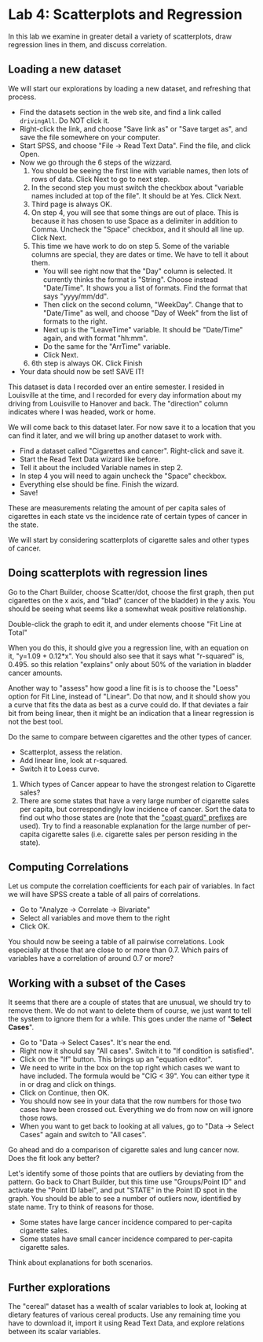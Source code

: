 # Lab 4: Scatterplots and Regression

In this lab we examine in greater detail a variety of scatterplots, draw regression lines in them, and discuss correlation.

## Loading a new dataset

We will start our explorations by loading a new dataset, and refreshing that process.

- Find the datasets section in the web site, and find a link called `drivingAll`. Do NOT click it.
- Right-click the link, and choose "Save link as" or "Save target as", and save the file somewhere on your computer.
- Start SPSS, and choose "File -> Read Text Data". Find the file, and click Open.
- Now we go through the 6 steps of the wizzard.
    1. You should be seeing the first line with variable names, then lots of rows of data. Click Next to go to next step.
    2. In the second step you must switch the checkbox about "variable names included at top of the file". It should be at Yes. Click Next.
    3. Third page is always OK.
    4. On step 4, you will see that some things are out of place. This is because it has chosen to use Space as a delimiter in addition to Comma. Uncheck the "Space" checkbox, and it should all line up. Click Next.
    5. This time we have work to do on step 5. Some of the variable columns are special, they are dates or time. We have to tell it about them.
        - You will see right now that the "Day" column is selected. It currently thinks the format is "String". Choose instead "Date/Time". It shows you a list of formats. Find the format that says "yyyy/mm/dd".
        - Then click on the second column, "WeekDay". Change that to "Date/Time" as well, and choose "Day of Week" from the list of formats to the right.
        - Next up is the "LeaveTime" variable. It should be "Date/Time" again, and with format "hh:mm".
        - Do the same for the "ArrTime" variable.
        - Click Next.
    6. 6th step is always OK. Click Finish
- Your data should now be set! SAVE IT!

This dataset is data I recorded over an entire semester. I resided in Louisville at the time, and I recorded for every day information about my driving from Louisville to Hanover and back. The "direction" column indicates where I was headed, work or home.

We will come back to this dataset later. For now save it to a location that you can find it later, and we will bring up another dataset to work with.

- Find a dataset called "Cigarettes and cancer". Right-click and save it.
- Start the Read Text Data wizard like before.
- Tell it about the included Variable names in step 2.
- In step 4 you will need to again uncheck the "Space" checkbox.
- Everything else should be fine. Finish the wizard.
- Save!

These are measurements relating the amount of per capita sales of cigarettes in each state vs the incidence rate of certain types of cancer in the state.

We will start by considering scatterplots of cigarette sales and other types of cancer.

## Doing scatterplots with regression lines

Go to the Chart Builder, choose Scatter/dot, choose the first graph, then put cigarettes on the x axis, and "blad" (cancer of the bladder) in the y axis. You should be seeing what seems like a somewhat weak positive relationship.

Double-click the graph to edit it, and under elements choose "Fit Line at Total"

When you do this, it should give you a regression line, with an equation on it, "y=1.09 + 0.12*x". You should also see that it says what "r-squared" is, 0.495. so this relation "explains" only about 50% of the variation in bladder cancer amounts.

Another way to "assess" how good a line fit is is to choose the "Loess" option for Fit Line, instead of "Linear". Do that now, and it should show you a curve that fits the data as best as a curve could do. If that deviates a fair bit from being linear, then it might be an indication that a linear regression is not the best tool.

Do the same to compare between cigarettes and the other types of cancer.

- Scatterplot, assess the relation.
- Add linear line, look at r-squared.
- Switch it to Loess curve.

1. Which types of Cancer appear to have the strongest relation to Cigarette sales?
2. There are some states that have a very large number of cigarette sales per capita, but correspondingly low incidence of cancer. Sort the data to find out who those states are (note that the ["coast guard" prefixes](http://en.wikipedia.org/wiki/List_of_U.S._state_abbreviations#Coast_Guard_vessel_prefixes) are used). Try to find a reasonable explanation for the large number of per-capita cigarette sales (i.e. cigarette sales per person residing in the state).

## Computing Correlations

Let us compute the correlation coefficients for each pair of variables. In fact we will have SPSS create a table of all pairs of correlations.

- Go to "Analyze -> Correlate -> Bivariate"
- Select all variables and move them to the right
- Click OK.

You should now be seeing a table of all pairwise correlations. Look especially at those that are close to or more than 0.7. Which pairs of variables have a correlation of around 0.7 or more?

## Working with a subset of the Cases

It seems that there are a couple of states that are unusual, we should try to remove them. We do not want to delete them of course, we just want to tell the system to ignore them for a while. This goes under the name of "**Select Cases**".

- Go to "Data -> Select Cases". It's near the end.
- Right now it should say "All cases". Switch it to "If condition is satisfied".
- Click on the "If" button. This brings up an "equation editor".
- We need to write in the box on the top right which cases we want to have included. The formula would be "CIG < 39". You can either type it in or drag and click on things.
- Click on Continue, then OK.
- You should now see in your data that the row numbers for those two cases have been crossed out. Everything we do from now on will ignore those rows.
- When you want to get back to looking at all values, go to "Data -> Select Cases" again and switch to "All cases".

Go ahead and do a comparison of cigarette sales and lung cancer now. Does the fit look any better?

Let's identify some of those points that are outliers by deviating from the pattern. Go back to Chart Builder, but this time use "Groups/Point ID" and activate the "Point ID label", and put "STATE" in the Point ID spot in the graph. You should be able to see a number of outliers now, identified by state name. Try to think of reasons for those.

- Some states have large cancer incidence compared to per-capita cigarette sales.
- Some states have small cancer incidence compared to per-capita cigarette sales.

Think about explanations for both scenarios.

## Further explorations

The "cereal" dataset has a wealth of scalar variables to look at, looking at dietary features of various cereal products. Use any remaining time you have to download it, import it using Read Text Data, and explore relations between its scalar variables.

